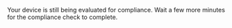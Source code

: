 Your device is still being evaluated for compliance. Wait a few more minutes for the compliance check to complete.

